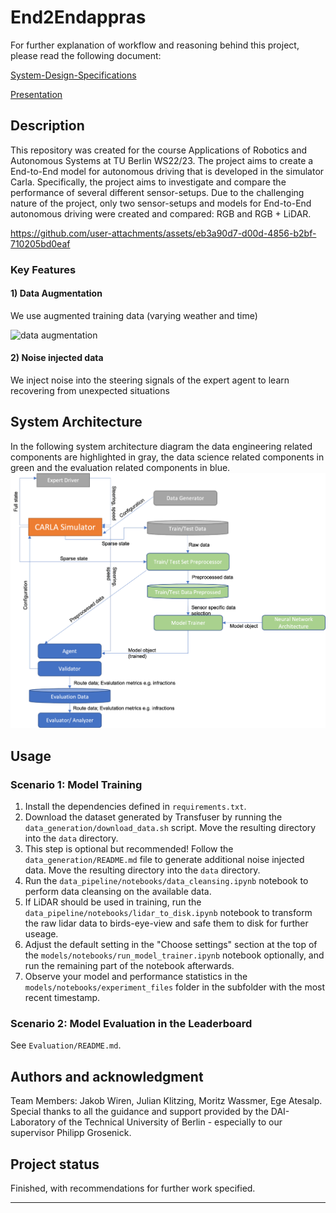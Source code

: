 # End2Endappras
For further explanation of workflow and reasoning behind this project, please read the following document: 

[System-Design-Specifications](system_design_specifications.pdf)

[Presentation](final_presentation.pdf)

## Description

This repository was created for the course Applications of Robotics and Autonomous Systems at TU Berlin WS22/23. 
The project aims to create a End-to-End model for autonomous driving that is developed in the simulator Carla. 
Specifically, the project aims to investigate and compare the performance of several different sensor-setups. 
Due to the challenging nature of the project, only two sensor-setups and models for End-to-End autonomous driving were created and compared: RGB and RGB + LiDAR. 

https://github.com/user-attachments/assets/eb3a90d7-d00d-4856-b2bf-710205bd0eaf

### Key Features

#### 1) Data Augmentation
We use augmented training data (varying weather and time)

![data augmentation](https://github.com/user-attachments/assets/5e704d36-5afc-4ef0-9dd6-7c20d6204222)

#### 2) Noise injected data
We inject noise into the steering signals of the expert agent to learn recovering from unexpected situations

## System Architecture
In the following system architecture diagram the data engineering related components are highlighted in gray, the data science related components in green and the evaluation related components in blue.
![System architecture of project](figures/architecture.png "System architecture")


## Usage

### Scenario 1: Model Training
1. Install the dependencies defined in `requirements.txt`.
2. Download the dataset generated by Transfuser by running the `data_generation/download_data.sh` script. Move the resulting directory into the `data` directory.
3. This step is optional but recommended! Follow the `data_generation/README.md` file to generate additional noise injected data. Move the resulting directory into the `data` directory.
4. Run the `data_pipeline/notebooks/data_cleansing.ipynb` notebook to perform data cleansing on the available data.
4. If LiDAR should be used in training, run the `data_pipeline/notebooks/lidar_to_disk.ipynb` notebook to transform the raw lidar data to birds-eye-view and safe them to disk for further useage.
5. Adjust the default setting in the "Choose settings" section at the top of the `models/notebooks/run_model_trainer.ipynb` notebook optionally, and run the remaining part of the notebook afterwards.
6. Observe your model and performance statistics in the `models/notebooks/experiment_files` folder in the subfolder with the most recent timestamp.



### Scenario 2: Model Evaluation in the Leaderboard
See `Evaluation/README.md`.

## Authors and acknowledgment
Team Members:  Jakob Wiren, Julian Klitzing,  Moritz Wassmer, Ege Atesalp.
Special thanks to all the guidance and support provided by the DAI-Laboratory of the Technical University of Berlin - especially to our supervisor Philipp Grosenick.



## Project status
Finished, with recommendations for further work specified. 

***

